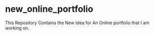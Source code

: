 # new_online_portfolio
This Repository Contains the New Idea for An Online portfolio that I am working on.
